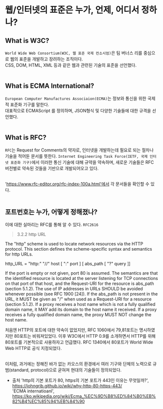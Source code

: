 # 웹/인터넷의 표준은 누가, 언제, 어디서 정하나?


## What is W3C?
`World Wide Web Consortium(W3C, 웹 표준 국제 컨소시엄)`은 팀 버너스 리를 중심으로 웹의 표준을 개발하고 장려하는 조직이다. <br>
CSS, DOM, HTML, XML 등과 같은 웹과 관련된 기술의 표준을 선언했다.<br><br>


## What is ECMA International?
`European Computer Manufactures Associaion(ECMA)`는 정보와 통신을 위한 국제적 표준화 기구를 말한다.<br>
대표적으로 ECMAScript 를 정의하며, JSON형식 및 다양한 기술들에 대한 규격을 선언했다.<br><br>

## What is RFC?
`RFC`는 Request for Comments의 약자로, 인터넷을 개발하는데 필요로 되는 절차나 기술을 적어둔 문서를 뜻한다. `Internet Engineering Task Force(IETF, 국제 인터넷 표준화 기구)`에서 이러한 통신 기술에 대해 규약을 약속하며, 새로운 기술들은 RFC 버전별로 약속된 것들을 기반으로 개발되어오고 있다. <br><br>

'https://www.rfc-editor.org/rfc-index-100a.html'에서 각 문서들을 확인할 수 있다.<br><br>


## 포트번호는 누가, 어떻게 정해졌나?

이에 대한 실마리는 RFC를 통해 알 수 있다. `RFC2616`<br>

>  3.2.2 http URL

   The "http" scheme is used to locate network resources via the HTTP
   protocol. This section defines the scheme-specific syntax and
   semantics for http URLs.

   http_URL = "http:" "//" host [ ":" port ] [ abs_path [ "?" query ]]

   If the port is empty or not given, port 80 is assumed. The semantics
   are that the identified resource is located at the server listening
   for TCP connections on that port of that host, and the Request-URI
   for the resource is abs_path (section 5.1.2). The use of IP addresses
   in URLs SHOULD be avoided whenever possible (see RFC 1900 [24]). If
   the abs_path is not present in the URL, it MUST be given as "/" when
   used as a Request-URI for a resource (section 5.1.2). If a proxy
   receives a host name which is not a fully qualified domain name, it
   MAY add its domain to the host name it received. If a proxy receives
   a fully qualified domain name, the proxy MUST NOT change the host
   name.

처음엔 HTTP의 포트에 대한 약속이 없었지만, RFC 1060에서 79,81포트는 명시하였지만 80포트는 비워져있었다. 이후 W3C에서 HTTP 0.9를 소개하면서 HTTP를 위해 80포트를 기본적으로 사용하자고 언급했다. RFC 1340에서 80포트가 World Wide Web HTTP로 공식 지정되었다.<br><br>

이처럼, 과거에는 정해진 바가 없는 카오스의 환경에서 여러 기구와 단체의 노력으로 규범(standard, protocol)으로 굳혀져 현대의 기술들이 정의되었다. <br>

- 출처
'http의 기본 포트가 80, https의 기본 포트가 443인 이유는 무엇일까?', https://johngrib.github.io/wiki/why-http-80-https-443/<br>
'ECMA internatioanl', https://ko.wikipedia.org/wiki/Ecma_%EC%9D%B8%ED%84%B0%EB%82%B4%EC%85%94%EB%84%90<br>


